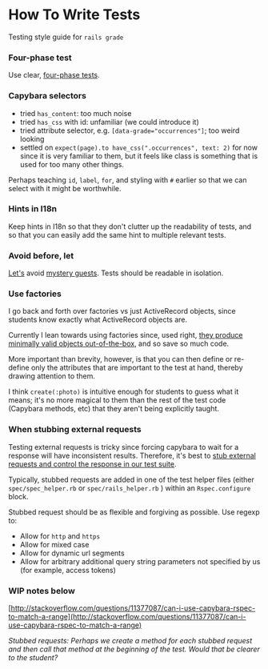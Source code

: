 # How To Write Tests

Testing style guide for `rails grade`

### Four-phase test

Use clear, [four-phase tests](https://robots.thoughtbot.com/four-phase-test).

### Capybara selectors

* tried `has_content`: too much noise
* tried `has_css` with id: unfamiliar \(we could introduce it\)
* tried attribute selector, e.g. `[data-grade="occurrences"]`; too weird looking
* settled on `expect(page).to have_css(".occurrences", text: 2)` for now since it is very familiar to them, but it feels like class is something that is used for too many other things.

Perhaps teaching `id`, `label`, `for`, and styling with `#` earlier so that we can select with it might be worthwhile.

### Hints in I18n

Keep hints in I18n so that they don't clutter up the readability of tests, and so that you can easily add the same hint to multiple relevant tests.

### Avoid before, let

[Let's](https://robots.thoughtbot.com/lets-not#will-our-mystery-guest-please-leave) avoid [mystery guests](https://robots.thoughtbot.com/mystery-guest). Tests should be readable in isolation.

### Use factories

I go back and forth over factories vs just ActiveRecord objects, since students know exactly what ActiveRecord objects are.

Currently I lean towards using factories since, used right, [they produce minimally valid objects out-of-the-box](https://robots.thoughtbot.com/factories-should-be-the-bare-minimum), and so save so much code.

More important than brevity, however, is that you can then define or re-define only the attributes that are important to the test at hand, thereby drawing attention to them.

I think `create(:photo)` is intuitive enough for students to guess what it means; it's no more magical to them than the rest of the test code \(Capybara methods, etc\) that they aren't being explicitly taught.

### When stubbing external requests

Testing external requests is tricky since forcing capybara to wait for a response will have inconsistent results.  Therefore, it's best to [stub external requests and control the response in our test suite](https://robots.thoughtbot.com/how-to-stub-external-services-in-tests#create-a-fake-hello-sinatra).

Typically, stubbed requests are added in one of the test helper files \(either `spec/spec_helper.rb` or `spec/rails_helper.rb` \) within an `Rspec.configure` block.

Stubbed request should be as flexible and forgiving as possible.  Use regexp to:

* Allow for `http` and `https`
* Allow for mixed case
* Allow for dynamic url segments
* Allow for arbitrary additional query string parameters not specified by us \(for example, access tokens\)

### WIP notes below

[http://stackoverflow.com/questions/11377087/can-i-use-capybara-rspec-to-match-a-range](http://stackoverflow.com/questions/11377087/can-i-use-capybara-rspec-to-match-a-range)

_Stubbed requests: Perhaps we create a method for each stubbed request and then call that method at the beginning of the test. Would that be clearer to the student?_

